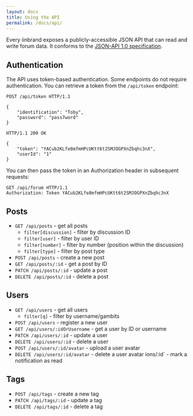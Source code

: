 ```yaml
---
layout: docs
title: Using the API
permalink: /docs/api/
---
```

Every iinbrand exposes a publicly-accessible JSON API that can read and write forum data. It conforms to the [JSON-API 1.0 specification](http://jsonapi.org/).

## Authentication

The API uses token-based authentication. Some endpoints do not require authentication. You can retrieve a token from the `/api/token` endpoint:

    POST /api/token HTTP/1.1

    {
        "identification": "Toby",
        "password": "pass7word"
    }
    
    HTTP/1.1 200 OK
    
    {
        "token": "YACub2KLfe8mfmHPcUKtt6t2SMJOGPXnZbqhc3nX",
        "userId": "1"
    }

You can then pass the token in an Authorization header in subsequent requests:

    GET /api/forum HTTP/1.1
    Authorization: Token YACub2KLfe8mfmHPcUKtt6t2SMJOGPXnZbqhc3nX


## Posts

* `GET /api/posts` - get all posts
    * `filter[discussion]` - filter by discussion ID
    * `filter[user]` - filter by user ID
    * `filter[number]` - filter by number (position within the discussion)
    * `filter[type]` - filter by post type
* `POST /api/posts` - create a new post
* `GET /api/posts/:id` - get a post by ID
* `PATCH /api/posts/:id` - update a post
* `DELETE /api/posts/:id` - delete a post

## Users

* `GET /api/users` - get all users
    * `filter[q]` - filter by username/gambits
* `POST /api/users` - register a new user
* `GET /api/users/:idOrUsername` - get a user by ID or username
* `PATCH /api/users/:id` - update a user
* `DELETE /api/users/:id` - delete a user
* `POST /api/users/:id/avatar` - upload a user avatar
* `DELETE /api/users/:id/avatar` - delete a user avatar
ions/:id` - mark a notification as read

## Tags

* `POST /api/tags` - create a new tag
* `PATCH /api/tags/:id` - update a tag
* `DELETE /api/tags/:id` - delete a tag
